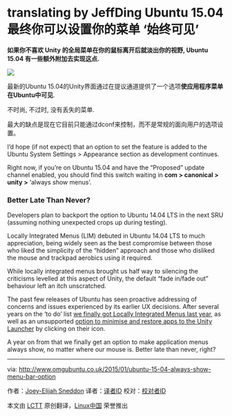 translating by JeffDing
Ubuntu 15.04 最终你可以设置你的菜单 ‘始终可见’
================================================================================
**如果你不喜欢 Unity 的全局菜单在你的鼠标离开后就淡出你的视野, Ubuntu 15.04 有一些额外附加去实现这点.**

![](http://www.omgubuntu.co.uk/wp-content/uploads/2014/02/locally-integrated-menus-in-ubuntu.png)

最新的Ubuntu 15.04的Unity界面通过在提议通道提供了一个选项**使应用程序菜单在Ubuntu中可见**. 

不时尚, 不过时, 没有丢失的菜单.

最大的缺点是现在它目前只能通过dconf来控制，而不是常规的面向用户的选项设置。

I’d hope (if not expect) that an option to set the feature is added to the Ubuntu System Settings > Appearance section as development continues.

Right now, if you’re on Ubuntu 15.04 and have the “Proposed” update channel enabled, you should find this switch waiting in **com > canonical > unity >** ‘always show menus’. 

### Better Late Than Never? ###

Developers plan to backport the option to Ubuntu 14.04 LTS in the next SRU (assuming nothing unexpected crops up during testing).

Locally Integrated Menus (LIM) debuted in Ubuntu 14.04 LTS to much appreciation, being widely seen as the best compromise between those who liked the simplicity of the “hidden” approach and those who disliked the mouse and trackpad aerobics using it required.

While locally integrated menus brought us half way to silencing the criticisms levelled at this aspect of Unity, the default “fade in/fade out” behaviour left an itch unscratched.

The past few releases of Ubuntu has seen proactive addressing of concerns and issues experienced by its earlier UX decisions. After several years on the ‘to do’ list [we finally got Locally Integrated Menus last year][1], as well as an unsupported [option to minimise and restore apps to the Unity Launcher][2] by clicking on their icon.

A year on from that we finally get an option to make application menus always show, no matter where our mouse is. Better late than never, right?

--------------------------------------------------------------------------------

via: http://www.omgubuntu.co.uk/2015/01/ubuntu-15-04-always-show-menu-bar-option

作者：[Joey-Elijah Sneddon][a]
译者：[译者ID](https://github.com/译者ID)
校对：[校对者ID](https://github.com/校对者ID)

本文由 [LCTT](https://github.com/LCTT/TranslateProject) 原创翻译，[Linux中国](http://linux.cn/) 荣誉推出

[a]:https://plus.google.com/117485690627814051450/?rel=author
[1]:http://www.omgubuntu.co.uk/2014/02/locally-integrated-menus-ubuntu-14-04
[2]:http://www.omgubuntu.co.uk/2014/03/minimize-click-launcher-option-ubuntu-14-04
